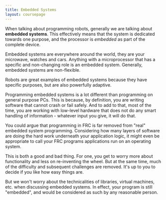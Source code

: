 ```yaml
---
title: Embedded Systems
layout: coursepage
---
```


When talking about programming robots, generally we are talking about **embedded systems**. This effectively means that the system is dedicated towards one purpose, and the processor is *embedded* as part of the complete device.

Embedded systems are everywhere around the world, they are your microwave, watches and cars. Anything with a microprocessor that has a specific and non-changing role is an embedded system. Generally, embedded systems are non-flexible.

Robots are great examples of embedded systems because they have specific purposes, but are also powerfully adaptive.

Programming embedded systems is a lot different than programming on general purpose PCs. This is because, by definition, you are writing software that cannot crash or fail safely. And to add to that, most of the time, you are working with low-level hardware that does not do any smart handling of information - whatever input you give, it will do that.

You could argue that programming in FRC is far removed from "real" embedded system programming. Considering how many layers of software are doing the hard work underneath your application logic, it might even be appropriate to call your FRC programs applications run on an operating system.

This is both a good and bad thing. For one, you get to worry more about functionality and less on re-inventing the wheel. But at the same time, much of the difficulty and subsequent challenges are removed. It's up to you to decide if you like how easy things are.

But we won't worry about the technicalities of libraries, virtual machines, etc. when discussing embedded systems. In effect, your program is still "embedded", and would be considered as such by any reasonable person.
